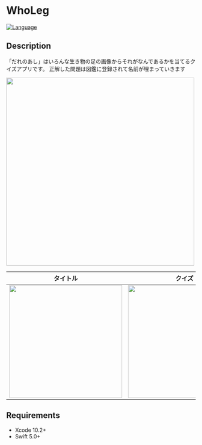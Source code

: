 # WhoLeg

[![Language](https://img.shields.io/badge/language-Swift%205.0-orange.svg)](https://swift.org)

## Description
「だれのあし」はいろんな生き物の足の画像からそれがなんであるかを当てるクイズアプリです。
正解した問題は図鑑に登録されて名前が埋まっていきます


<img src="https://user-images.githubusercontent.com/42649032/57971967-dfb6c880-79cf-11e9-8238-0d6ced3f3de5.png" width="500">


|タイトル|クイズ |図鑑|結果|
|---|---|---|---|
|<img src="https://user-images.githubusercontent.com/42649032/58368364-04a6c080-7f27-11e9-9b0c-b0cd9cf17d7d.png" width="300"> |<img src="https://user-images.githubusercontent.com/42649032/58368370-1be5ae00-7f27-11e9-8562-1dc8c713bfcf.png" width="300"> |<img src="https://user-images.githubusercontent.com/42649032/58368370-1be5ae00-7f27-11e9-8562-1dc8c713bfcf.png" width="300"> |<img src="https://user-images.githubusercontent.com/42649032/58368373-1ee09e80-7f27-11e9-9be3-ed88d62ff413.png" width="300"> |<img src="https://user-images.githubusercontent.com/42649032/58368365-0a040b00-7f27-11e9-8d84-a5ece31fc2b7.png" width="300">|

## Requirements

- Xcode 10.2+
- Swift 5.0+
